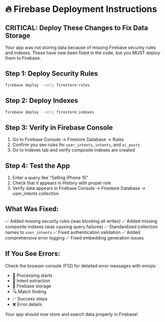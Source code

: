 # 🔥 Firebase Deployment Instructions

## CRITICAL: Deploy These Changes to Fix Data Storage

Your app was not storing data because of missing Firebase security rules and indexes. These have now been fixed in the code, but you MUST deploy them to Firebase.

## Step 1: Deploy Security Rules
```bash
firebase deploy --only firestore:rules
```

## Step 2: Deploy Indexes
```bash
firebase deploy --only firestore:indexes
```

## Step 3: Verify in Firebase Console
1. Go to Firebase Console → Firestore Database → Rules
2. Confirm you see rules for `user_intents`, `intents`, and `ai_posts`
3. Go to Indexes tab and verify composite indexes are created

## Step 4: Test the App
1. Enter a query like "Selling iPhone 15"
2. Check that it appears in History with proper role
3. Verify data appears in Firebase Console → Firestore Database → user_intents collection

## What Was Fixed:
✅ Added missing security rules (was blocking all writes)
✅ Added missing composite indexes (was causing query failures)
✅ Standardized collection names to `user_intents`
✅ Fixed authentication validation
✅ Added comprehensive error logging
✅ Fixed embedding generation issues

## If You See Errors:
Check the browser console (F12) for detailed error messages with emojis:
- 🚀 Processing starts
- 📝 Intent extraction
- 💾 Firebase storage
- 🔍 Match finding
- ✅ Success steps
- ❌ Error details

Your app should now store and search data properly in Firebase!